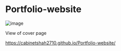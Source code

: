 # Portfolio-website 

![image](https://user-images.githubusercontent.com/53578487/150480360-f6c82dbc-2acc-4962-9163-558cdfe21eec.png)

View of cover page

https://cabinetshah2710.github.io/Portfolio-website/
